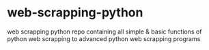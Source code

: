 # web-scrapping-python
web scrapping python repo containing all simple &amp; basic functions of python web scrapping to advanced python web scrapping programs
